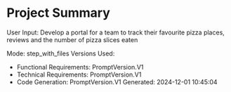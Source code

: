 # Project Summary

User Input: Develop a portal for a team to track their favourite pizza places, reviews and the number of pizza slices eaten

Mode: step_with_files
Versions Used:
- Functional Requirements: PromptVersion.V1
- Technical Requirements: PromptVersion.V1
- Code Generation: PromptVersion.V1
Generated: 2024-12-01 10:45:04

